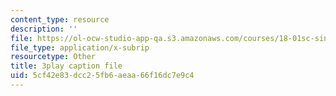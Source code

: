 ```yaml
---
content_type: resource
description: ''
file: https://ol-ocw-studio-app-qa.s3.amazonaws.com/courses/18-01sc-single-variable-calculus-fall-2010/5cf42e83dcc25fb6aeaa66f16dc7e9c4_BGE3wb7H2PA.vtt
file_type: application/x-subrip
resourcetype: Other
title: 3play caption file
uid: 5cf42e83-dcc2-5fb6-aeaa-66f16dc7e9c4
---
```

